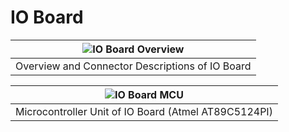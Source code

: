 # IO Board

|![IO Board Overview](images/io-board-full.jpg)|
|-----------------------------------------------|
|Overview and Connector Descriptions of IO Board|

|![IO Board MCU](images/io-board-mcu.jpg)|
|----------------------------------------|
|Microcontroller Unit of IO Board (Atmel AT89C5124PI)|
